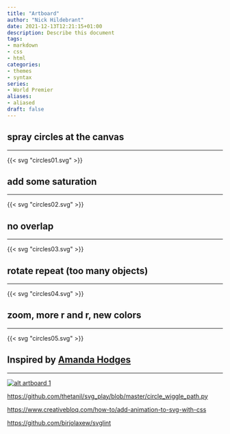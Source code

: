 ```yaml
---
title: "Artboard"
author: "Nick Hildebrant"
date: 2021-12-13T12:21:15+01:00
description: Describe this document
tags:
- markdown
- css
- html
categories:
- themes
- syntax
series:
- World Premier
aliases:
- aliased
draft: false
---
```


## spray circles at the canvas
_____________________________
{{< svg "circles01.svg" >}}




## add some saturation
__________________________
{{< svg "circles02.svg" >}}


## no overlap
__________________________
{{< svg "circles03.svg" >}}


## rotate repeat (too many objects)
________________
{{< svg "circles04.svg" >}}


## zoom, more r and r, new colors
________________________
{{< svg "circles05.svg" >}}


## Inspired by [Amanda Hodges](https://github.com/hogesonline/svg_play)
____________________________
[![alt artboard 1](/rktpi/svg/artboard_1.svg)](/rktpi/svg/artboard_1.svg)


https://github.com/thetanil/svg_play/blob/master/circle_wiggle_path.py

https://www.creativebloq.com/how-to/add-animation-to-svg-with-css

https://github.com/birjolaxew/svglint

